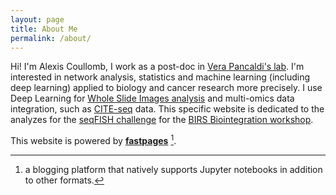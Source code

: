```yaml
---
layout: page
title: About Me
permalink: /about/
---
```


Hi! I'm Alexis Coullomb, I work as a post-doc in [Vera Pancaldi's lab](https://www.crct-inserm.fr/21-v-pancaldi/).
I'm interested in network analysis, statistics and machine learning (including deep learning) applied to biology and cancer research more precisely. I use Deep Learning for [Whole Slide Images analysis](https://www.ncbi.nlm.nih.gov/pmc/articles/PMC6437786/) and multi-omics data integration, such as [CITE-seq](https://en.wikipedia.org/wiki/CITE-Seq) data. This specific website is dedicated to the analyzes for the [seqFISH challenge](https://github.com/BIRSBiointegration/Hackathon/tree/master/seqFISH) for the [BIRS Biointegration workshop](http://www.birs.ca/videos/2020).  

This website is powered by **[fastpages](https://github.com/fastai/fastpages)** [^1].



[^1]:a blogging platform that natively supports Jupyter notebooks in addition to other formats.
